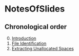 # NotesOfSlides

## Chronological order

0. [Introduction](./0Introduction.md)
1. [File Identification](./1FileIdentification.md)
2. [Extracting Unallocated Spaces](./2ExtractingUnallocatedSpaces.md)
